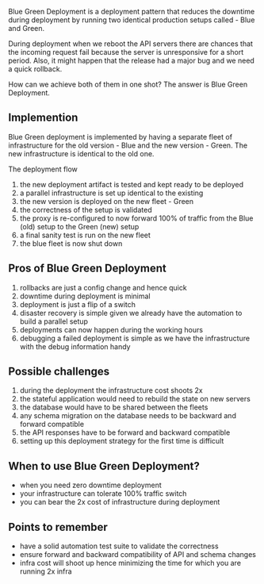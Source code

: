 Blue Green Deployment is a deployment pattern that reduces the downtime during deployment by running two identical production setups called - Blue and Green.

During deployment when we reboot the API servers there are chances that the incoming request fail because the server is unresponsive for a short period. Also, it might happen that the release had a major bug and we need a quick rollback.

How can we achieve both of them in one shot? The answer is Blue Green Deployment.

## Implemention

Blue Green deployment is implemented by having a separate fleet of infrastructure for the old version - Blue and the new version - Green. The new infrastructure is identical to the old one.

The deployment flow

1. the new deployment artifact is tested and kept ready to be deployed
2. a parallel infrastructure is set up identical to the existing
3. the new version is deployed on the new fleet - Green
4. the correctness of the setup is validated
5. the proxy is re-configured to now forward 100% of traffic from the Blue (old) setup to the Green (new) setup
6. a final sanity test is run on the new fleet
7. the blue fleet is now shut down

## Pros of Blue Green Deployment

1. rollbacks are just a config change and hence quick
2. downtime during deployment is minimal
3. deployment is just a flip of a switch
4. disaster recovery is simple given we already have the automation to build a parallel setup
5. deployments can now happen during the working hours
6. debugging a failed deployment is simple as we have the infrastructure with the debug information handy

## Possible challenges

1. during the deployment the infrastructure cost shoots 2x
2. the stateful application would need to rebuild the state on new servers
3. the database would have to be shared between the fleets
4. any schema migration on the database needs to be backward and forward compatible
5. the API responses have to be forward and backward compatible
6. setting up this deployment strategy for the first time is difficult

## When to use Blue Green Deployment?

- when you need zero downtime deployment
- your infrastructure can tolerate 100% traffic switch
- you can bear the 2x cost of infrastructure during deployment

## Points to remember

- have a solid automation test suite to validate the correctness
- ensure forward and backward compatibility of API and schema changes
- infra cost will shoot up hence minimizing the time for which you are running 2x infra